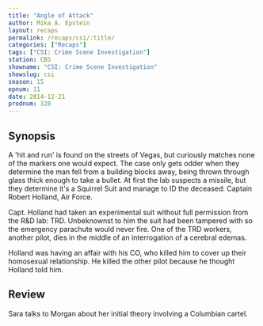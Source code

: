 ```yaml
---
title: "Angle of Attack"
author: Mika A. Epstein
layout: recaps
permalink: /recaps/csi/:title/
categories: ["Recaps"]
tags: ["CSI: Crime Scene Investigation"]
station: CBS
showname: "CSI: Crime Scene Investigation"
showslug: csi
season: 15
epnum: 11
date: 2014-12-21
prodnum: 328
---
```


## Synopsis

A 'hit and run' is found on the streets of Vegas, but curiously matches none of the markers one would expect. The case only gets odder when they determine the man fell from a building blocks away, being thrown through glass thick enough to take a bullet. At first the lab suspects a missile, but they determine it's a Squirrel Suit and manage to ID the deceased: Captain Robert Holland, Air Force.

Capt. Holland had taken an experimental suit without full permission from the R&D lab: TRD. Unbeknownst to him the suit had been tampered with so the emergency parachute would never fire. One of the TRD workers, another pilot, dies in the middle of an interrogation of a cerebral edemas.

Holland was having an affair with his CO, who killed him to cover up their homosexual relationship. He killed the other pilot because he thought Holland told him.

## Review

Sara talks to Morgan about her initial theory involving a Columbian cartel.

